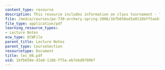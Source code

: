 ```yaml
---
content_type: resource
description: This resource includes information on class tournament - "Singles Tourney".
file: /media/courses/pe-730-archery-spring-2006/1bfb658ed3a0118bff5aeb7ebd0709bf_lec_08.pdf
file_type: application/pdf
learning_resource_types:
- Lecture Notes
ocw_type: OCWFile
parent_title: Lecture Notes
parent_type: CourseSection
resourcetype: Document
title: lec_08.pdf
uid: 1bfb658e-d3a0-118b-ff5a-eb7ebd0709bf
---
```

